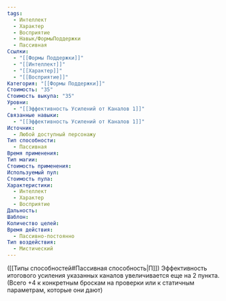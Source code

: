 ```yaml
---
tags:
  - Интеллект
  - Характер
  - Восприятие
  - Навык/ФормыПоддержки
  - Пассивная
Ссылки:
  - "[[Формы Поддержки]]"
  - "[[Интеллект]]"
  - "[[Характер]]"
  - "[[Восприятие]]"
Категория: "[[Формы Поддержки]]"
Стоимость: "35"
Стоимость выкупа: "35"
Уровни:
  - "[[Эффективность Усилений от Каналов 1]]"
Связанные навыки:
  - "[[Эффективность Усилений от Каналов 1]]"
Источник:
  - Любой доступный персонажу
Тип способности:
  - Пассивная
Время применения: 
Тип магии: 
Стоимость применения: 
Используемый пул: 
Стоимость пула: 
Характеристики:
  - Интеллект
  - Характер
  - Восприятие
Дальность: 
Шаблон: 
Количество целей: 
Время действия:
  - Пассивно-постоянно
Тип воздействия:
  - Мистический
---
```

([[Типы способностей#Пассивная способность|П]]) Эффективность итогового усиления указанных каналов увеличивается еще на 2 пункта. (Всего +4 к конкретным броскам на проверки или к статичным параметрам, которые они дают)
